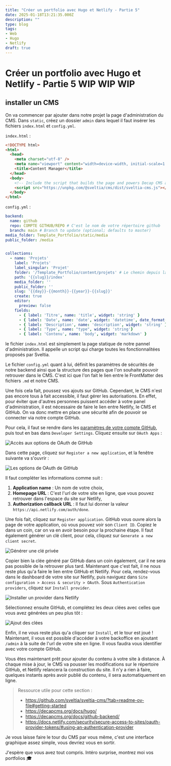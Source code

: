```yaml
---
title: "Créer un portfolio avec Hugo et Netlify - Partie 5"
date: 2025-01-18T13:21:35.000Z
description: ""
type: blog
tags:
- Web
- Hugo
- Netlify
draft: true
---
```


# Créer un portfolio avec Hugo et Netlify - Partie 5 WIP  WIP WIP

## installer un CMS 

On va commencer par ajouter dans notre projet la page d'administration du CMS. Dans `static`, créez un dossier `admin` dans lequel il faut insérer les fichiers `index.html` et `config.yml`. 


`index.html` : 


```html
<!DOCTYPE html>
<html>
  <head>
    <meta charset="utf-8" />
    <meta name="viewport" content="width=device-width, initial-scale=1.0" />
    <title>Content Manager</title>
  </head>
  <body>
    <!-- Include the script that builds the page and powers Decap CMS and sveltia CMS-->
    <script src="https://unpkg.com/@sveltia/cms/dist/sveltia-cms.js"></script>
  </body>
</html>
```


`config.yml` : 


```yml
backend:
  name: github
  repo: COMPTE GITHUB/REPO # C'est le nom de votre répertoire github
  branch: main # Branch to update (optional; defaults to master)
media_folder: Template_Portfolio/static/media
public_folder: /media


collections:
  - name: 'Projets'
    label: 'Projets'
    label_singular: 'Projet'
    folder: '/Template_Portfolio/content/projets' # Le chemin depuis la racine du site, à adapter selon votre projet
    path: '{{slug}}/index'
    media_folder: ''
    public_folder: ''
    slug: '{{day}}-{{month}}-{{year}}-{{slug}}'
    create: true
    editor:
      preview: false
    fields:
      - { label: 'Titre', name: 'title', widget: 'string' }
      - { label: 'Date', name: 'date', widget: 'datetime', date_format: "DD.MM.YYYY", time_format: "HH:mm"}
      - { label: 'Description', name: 'description', widget: 'string' }
      - { label: 'Type', name: "type", widget: 'string'}
      - { label: 'Contenu', name: 'body', widget: 'markdown' }
```


le fichier `index.html` est simplement la page statique de notre pannel d'administration. Il appelle un script qui charge toutes les fonctionnalitées proposés par Sveltia. 

Le fichier `config.yml` quant à lui, définit les paramètres de sécurités de notre backend ainsi que la structure des pages que l'on souhaite pouvoir retrouver dans le CMS. C'est ici que l'on fait le lien entre le FrontMatter des fichiers `.md` et notre CMS.

Une fois cela fait, poussez vos ajouts sur GitHub. Cependant, le CMS n'est pas encore tous à fait accessible, il faut gérer les autorisations. En effet, pour éviter que d'autres personnes puissent accéder à votre panel d'administration, il est nécessaire de faire le lien entre Netlify, le CMS et GitHub. On va donc mettre en place une sécurité afin de pouvoir se connecter via notre compte GitHub.


Pour cela, il faut se rendre dans les [paramètres de votre compte GitHub](https://github.com/settings/profile), puis tout en bas dans `Developer Settings`. Cliquez ensuite sur `OAuth Apps` : 


![Accès aux options de OAuth de GitHub](acces-oaut-setting.png "Accès aux options de OAuth de GitHub")


Dans cette page, cliquez sur `Register a new application`, et la fenêtre suivante va s'ouvrir : 


![Les options de OAuth de GitHub](oauth-github.png "Les options de OAuth de GitHub")


Il faut compléter les informations comme suit : 


1. **Application name** : Un nom de votre choix,
2. **Homepage URL** : C'est l'url de votre site en ligne, que vous pouvez retrouver dans l'espace du site sur Netlify,
3. **Authorization callback URL** : Il faut lui donner la valeur `https://api.netlify.com/auth/done`.


Une fois fait, cliquez sur `Register application`. GitHub vous ouvre alors la page de votre application, où vous pouvez voir son `Client ID`. Copiez le dans un coin, car on va en avoir besoin pour la prochaine étape. Il faut également générer un clé client, pour cela, cliquez sur `Generate a new client secret`.


![Générer une clé privée](generate-secret-id.png "Générer une clé privée")


Copier bien la clée généré par GitHub dans un coin également, car il ne sera pas possible de la retrouver plus tard. Maintenant que c'est fait, il ne nous reste plus qu'a faire le lien entre GitHub et Netlify. Pour cela, rendez-vous dans le dashboard de votre site sur Netlify, puis naviguez dans `Site configuration > Access & security > OAuth`. Sous `Authentication providers`, cliquez sur `Install provider`. 


![Installer un provider dans Netlify](install-provider-netliffy.png "Installer un provider dans Netlify")


Sélectionnez ensuite GitHub, et complétez les deux clées avec celles que vous avez générées un peu plus tôt :


![Ajout des clées](install-provider-netlify-secret.png "Ajout des clés")


Enfin, il ne vous reste plus qu'a cliquer sur `Install`, et le tour est joué ! Maintenant, il vous est possible d'accéder à votre backoffice en ajoutant `/admin` à la suite de l'url de votre site en ligne. Il vous faudra vous identifier avec votre compte GitHub. 


Vous êtes maintenant prêt pour ajouter du contenu à votre site à distance. À chaque mise à jour, le CMS va pousser les modifications sur le répertoire GitHub, et Netlify relancera la construction du site. Il n'y a rien à faire, quelques instants après avoir publié du contenu, il sera automatiquement en ligne. 


> Ressource utile pour cette section : 
> * <https://github.com/sveltia/sveltia-cms/?tab=readme-ov-file#getting-started>
> * <https://decapcms.org/docs/hugo/>
> * <https://decapcms.org/docs/github-backend/>
> * <https://docs.netlify.com/security/secure-access-to-sites/oauth-provider-tokens/#using-an-authentication-provider>


Je vous laisse faire le tour du CMS par vous même, c'est une interface graphique assez simple, vous devriez vous en sortir.

J'espère que vous avez tout compris. Intéro surprise, montrez moi vos portfolios :mortar_board: